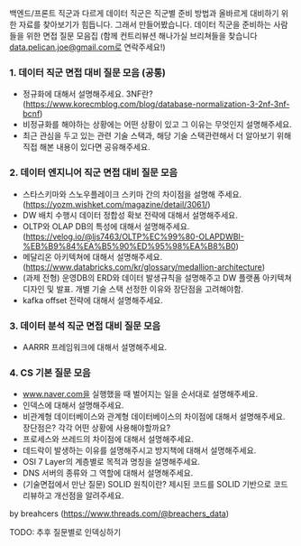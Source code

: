 백엔드/프론트 직군과 다르게 데이터 직군은 직군별 준비 방법과 올바르게 대비하기 위한 자료를 찾아보기가 힘듭니다. 
그래서 만들어봤습니다.
데이터 직군을 준비하는 사람들을 위한 면접 질문 모음집
(함께 컨트리뷰션 해나가실 브리쳐들을 찾습니다 data.pelican.joe@gmail.com로 연락주세요!)


### 1. 데이터 직군 면접 대비 질문 모음 (공통)
 - 정규화에 대해서 설명해주세요. 3NF란? (https://www.korecmblog.com/blog/database-normalization-3-2nf-3nf-bcnf)
 - 비정규화를 해야하는 상황에는 어떤 상황이 있고 그 이유는 무엇인지 설명해주세요.
 - 최근 관심을 두고 있는 관련 기술 스택과, 해당 기술 스택관련해서 더 알아보기 위해 직접 해본 내용이 있다면 공유해주세요.


### 2. 데이터 엔지니어 직군 면접 대비 질문 모음
 - 스타스키마와 스노우플레이크 스키마 간의 차이점을 설명해 주세요. (https://yozm.wishket.com/magazine/detail/3061/)
 - DW 배치 수행시 데이터 정합성 확보 전략에 대해서 설명해주세요.
 - OLTP와 OLAP DB의 특성에 대해서 설명해주세요. (https://velog.io/@ljs7463/OLTP%EC%99%80-OLAPDWBI-%EB%B9%84%EA%B5%90%ED%95%98%EA%B8%B0)
 - 메달리온 아키텍쳐에 대해서 설명해주세요. (https://www.databricks.com/kr/glossary/medallion-architecture)
 - (과제 전형) 운영DB의 ERD와 데이터 발생규칙을 설명해주고 DW 플랫폼 아키텍쳐 디자인 및 발표. 개별 기술 스택 선정한 이유와 장단점을 고려해야함.
 - kafka offset 전략에 대해서 설명해주세요.


### 3. 데이터 분석 직군 면접 대비 질문 모음
 - AARRR 프레임워크에 대해서 설명해주세요.


### 4. CS 기본 질문 모음
 - www.naver.com을 실행했을 때 벌어지는 일을 순서대로 설명해주세요.
 - 인덱스에 대해서 설명해주세요.
 - 비관계형 데이터베이스와 관계형 데이터베이스의 차이점에 대해서 설명해주세요. 장단점은? 각각 어떤 상황에 사용해야할까요?
 - 프로세스와 쓰레드의 차이점에 대해서 설명해주세요.
 - 데드락이 발생하는 이유를 설명해주시고 방지책에 대해서 설명해주세요.
 - OSI 7 Layer의 계층별로 목적과 명칭을 설명해주세요.
 - DNS 서버의 종류와 그 역할에 대해서 설명해주세요.
 - (기술면접에서 만난 질문) SOLID 원칙이란? 제시된 코드를 SOLID 기반으로 코드리뷰하고 개선점을 알려주세요.


by breahcers (https://www.threads.com/@breachers_data)



TODO: 추후 질문별로 인덱싱하기
